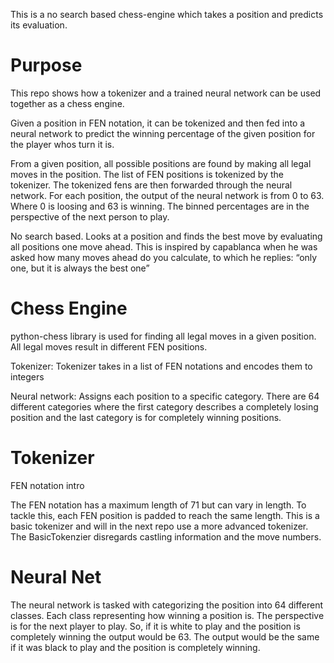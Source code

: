 This is a no search based chess-engine which takes a position and 
predicts its evaluation. 

# Purpose

This repo shows how a tokenizer and a trained neural network can be used together as a chess engine. 

Given a position in FEN notation, it can be tokenized and then fed into a neural network to predict the winning percentage of the given position for the player whos turn it is.

From a given position, all possible positions are found by making all legal moves in the position. The list of FEN positions is tokenized by the tokenizer. The tokenized fens are then forwarded through the neural network. For each position, the output of the neural network is from 0 to 63. Where 0 is loosing and 63 is winning. The binned percentages are in the perspective of the next person to play.

No search based. Looks at a position and finds the best move by evaluating all positions one move ahead.
This is inspired by capablanca when he was asked how many moves ahead do you calculate, to which he replies: “only one, but it is always the best one”

# Chess Engine

python-chess library is used for finding all legal moves in a given position.
All legal moves result in different FEN positions.

Tokenizer: Tokenizer takes in a list of FEN notations and encodes them to integers

Neural network: Assigns each position to a specific category. There are 64 different categories where the first
category describes a completely losing position and the last category is for completely winning positions.

# Tokenizer

FEN notation intro

The FEN notation has a maximum length of 71 but can vary in length. To tackle this, each FEN position is padded
to reach the same length. This is a basic tokenizer and will in the next repo use a more advanced tokenizer. 
The BasicTokenzier disregards castling information and the move numbers.

# Neural Net

The neural network is tasked with categorizing the position into 64 different classes. Each class representing how winning a position is. The perspective is for the next player to play. So, if it is white to play and the position is completely winning the output would be 63. The output would be the same if it was black to play and the position is completely winning. 